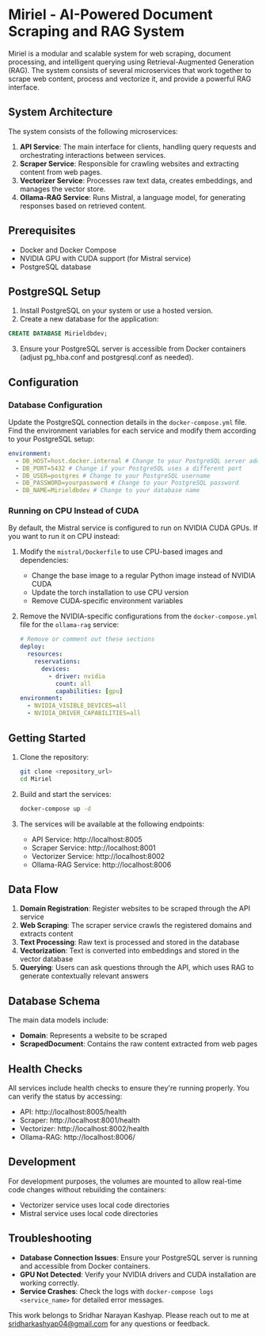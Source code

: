 # Miriel - AI-Powered Document Scraping and RAG System

Miriel is a modular and scalable system for web scraping, document processing, and intelligent querying using Retrieval-Augmented Generation (RAG). The system consists of several microservices that work together to scrape web content, process and vectorize it, and provide a powerful RAG interface.

## System Architecture

The system consists of the following microservices:

1. **API Service**: The main interface for clients, handling query requests and orchestrating interactions between services.
2. **Scraper Service**: Responsible for crawling websites and extracting content from web pages.
3. **Vectorizer Service**: Processes raw text data, creates embeddings, and manages the vector store.
4. **Ollama-RAG Service**: Runs Mistral, a language model, for generating responses based on retrieved content.

## Prerequisites

- Docker and Docker Compose
- NVIDIA GPU with CUDA support (for Mistral service)
- PostgreSQL database

## PostgreSQL Setup

1. Install PostgreSQL on your system or use a hosted version.
2. Create a new database for the application:

```sql
CREATE DATABASE Mirieldbdev;
```

3. Ensure your PostgreSQL server is accessible from Docker containers (adjust pg_hba.conf and postgresql.conf as needed).

## Configuration

### Database Configuration

Update the PostgreSQL connection details in the `docker-compose.yml` file. Find the environment variables for each service and modify them according to your PostgreSQL setup:

```yaml
environment:
  - DB_HOST=host.docker.internal # Change to your PostgreSQL server address
  - DB_PORT=5432 # Change if your PostgreSQL uses a different port
  - DB_USER=postgres # Change to your PostgreSQL username
  - DB_PASSWORD=yourpassword # Change to your PostgreSQL password
  - DB_NAME=Mirieldbdev # Change to your database name
```

### Running on CPU Instead of CUDA

By default, the Mistral service is configured to run on NVIDIA CUDA GPUs. If you want to run it on CPU instead:

1. Modify the `mistral/Dockerfile` to use CPU-based images and dependencies:

   - Change the base image to a regular Python image instead of NVIDIA CUDA
   - Update the torch installation to use CPU version
   - Remove CUDA-specific environment variables

2. Remove the NVIDIA-specific configurations from the `docker-compose.yml` file for the `ollama-rag` service:
   ```yaml
   # Remove or comment out these sections
   deploy:
     resources:
       reservations:
         devices:
           - driver: nvidia
             count: all
             capabilities: [gpu]
   environment:
     - NVIDIA_VISIBLE_DEVICES=all
     - NVIDIA_DRIVER_CAPABILITIES=all
   ```

## Getting Started

1. Clone the repository:

   ```bash
   git clone <repository_url>
   cd Miriel
   ```

2. Build and start the services:

   ```bash
   docker-compose up -d
   ```

3. The services will be available at the following endpoints:
   - API Service: http://localhost:8005
   - Scraper Service: http://localhost:8001
   - Vectorizer Service: http://localhost:8002
   - Ollama-RAG Service: http://localhost:8006

## Data Flow

1. **Domain Registration**: Register websites to be scraped through the API service
2. **Web Scraping**: The scraper service crawls the registered domains and extracts content
3. **Text Processing**: Raw text is processed and stored in the database
4. **Vectorization**: Text is converted into embeddings and stored in the vector database
5. **Querying**: Users can ask questions through the API, which uses RAG to generate contextually relevant answers

## Database Schema

The main data models include:

- **Domain**: Represents a website to be scraped
- **ScrapedDocument**: Contains the raw content extracted from web pages

## Health Checks

All services include health checks to ensure they're running properly. You can verify the status by accessing:

- API: http://localhost:8005/health
- Scraper: http://localhost:8001/health
- Vectorizer: http://localhost:8002/health
- Ollama-RAG: http://localhost:8006/

## Development

For development purposes, the volumes are mounted to allow real-time code changes without rebuilding the containers:

- Vectorizer service uses local code directories
- Mistral service uses local code directories

## Troubleshooting

- **Database Connection Issues**: Ensure your PostgreSQL server is running and accessible from Docker containers.
- **GPU Not Detected**: Verify your NVIDIA drivers and CUDA installation are working correctly.
- **Service Crashes**: Check the logs with `docker-compose logs <service_name>` for detailed error messages.

This work belongs to Sridhar Narayan Kashyap. Please reach out to me at sridharkashyap04@gmail.com for any questions or feedback.
